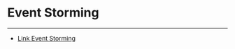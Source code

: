 # Event Storming
___
* [Link Event Storming](https://miro.com/app/board/uXjVPedGm7Y=/?share_link_id=294301553641)

